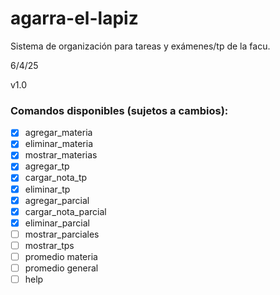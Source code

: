 # agarra-el-lapiz
Sistema de organización para tareas y exámenes/tp de la facu.

6/4/25

v1.0

### Comandos disponibles (sujetos a cambios):

- [x] agregar_materia  
- [x] eliminar_materia  
- [x] mostrar_materias  
- [x] agregar_tp  
- [x] cargar_nota_tp  
- [x] eliminar_tp  
- [x] agregar_parcial  
- [x] cargar_nota_parcial  
- [x] eliminar_parcial  
- [ ] mostrar_parciales  
- [ ] mostrar_tps  
- [ ] promedio materia  
- [ ] promedio general  
- [ ] help
